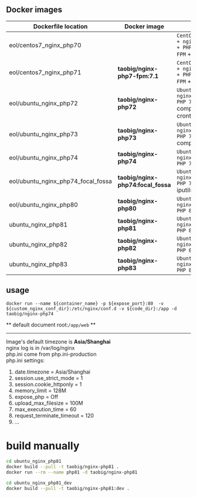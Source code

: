 # 

## Docker images  
| Dockerfile location                | Docker image                       | Desc                                                               |
|------------------------------------|------------------------------------|--------------------------------------------------------------------|
| eol/centos7_nginx_php70            |                                    | `CentOS:7.4.1708 + nginx 1.14.2 + PHP 7.0.33-FPM` + composer       |
| eol/centos7_nginx_php71            | **taobig/nginx-php7-fpm:7.1**      | `CentOS:7.5.1804 + nginx 1.16.1 + PHP 7.1.33-FPM` + composer       |
| eol/ubuntu_nginx_php72             | **taobig/nginx-php72**             | `Ubuntu:18.04 + nginx 1.16 + PHP 7.2-FPM` composer + crontab + vim |
| eol/ubuntu_nginx_php73             | **taobig/nginx-php73**             | `Ubuntu:18.04 + nginx 1.16 + PHP 7.3-FPM` composer + vim           |
| eol/ubuntu_nginx_php74             | **taobig/nginx-php74**             | `Ubuntu:18.04 + nginx 1.16 + PHP 7.4-FPM`                          |
| eol/ubuntu_nginx_php74_focal_fossa | **taobig/nginx-php74:focal_fossa** | `Ubuntu:20.04 + nginx 1.18 + PHP 7.4-FPM` iputils + vim            |
| eol/ubuntu_nginx_php80             | **taobig/nginx-php80**             | `Ubuntu:20.04 + nginx 1.20 + PHP 8.0-FPM`                          |
| ubuntu_nginx_php81                 | **taobig/nginx-php81**             | `Ubuntu:20.04 + nginx 1.22 + PHP 8.1-FPM`                          |
| ubuntu_nginx_php82                 | **taobig/nginx-php82**             | `Ubuntu:20.04 + nginx 1.24 + PHP 8.2-FPM`                          |
| ubuntu_nginx_php83                 | **taobig/nginx-php83**             | `Ubuntu:20.04 + nginx 1.24 + PHP 8.3-FPM`                          |

## usage
```shell
docker run --name ${container_name} -p ${expose_port}:80  -v ${custom_nginx_conf_dir}:/etc/nginx/conf.d -v ${code_dir}:/app -d taobig/nginx-php74
``` 
** default document root:`/app/web` **

---
Image's default timezone is **Asia/Shanghai**    
nginx log is in /var/log/nginx  
php.ini come from  php.ini-production  
php.ini settings:
1. date.timezone = Asia/Shanghai
2. session.use_strict_mode = 1
3. session.cookie_httponly = 1
4. memory_limit = 128M
5. expose_php = Off
6. upload_max_filesize = 100M
7. max_execution_time = 60
8. request_terminate_timeout = 120
9. ...


# build manually
```bash
cd ubuntu_nginx_php81
docker build --pull -t taobig/nginx-php81 .
docker run --rm --name php81 -d taobig/nginx-php81

cd ubuntu_nginx_php81_dev
docker build --pull -t taobig/nginx-php81:dev .
```

